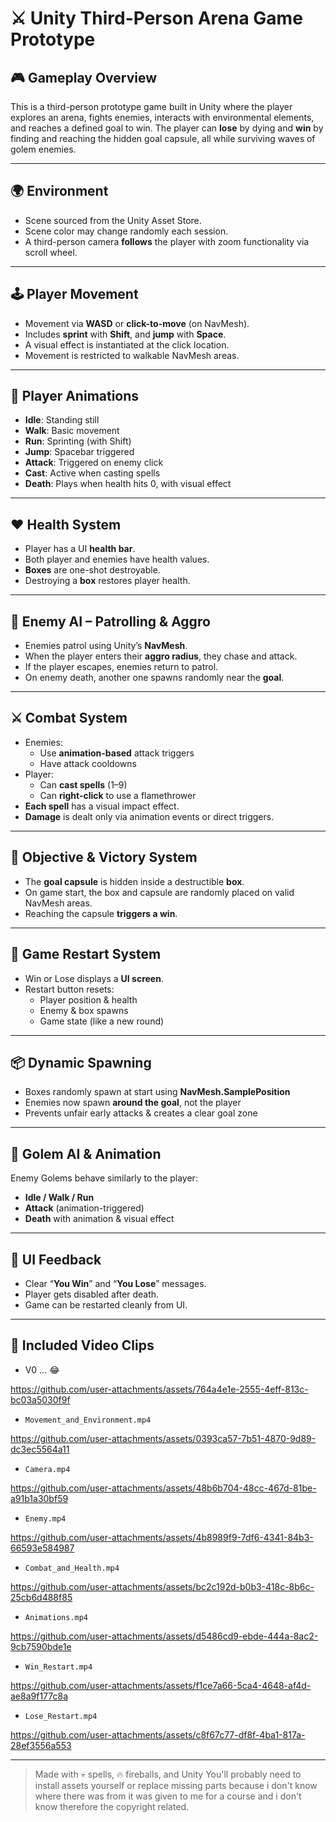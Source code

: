 # ⚔️ Unity Third-Person Arena Game Prototype

## 🎮 Gameplay Overview

This is a third-person prototype game built in Unity where the player explores an arena, fights enemies, interacts with environmental elements, and reaches a defined goal to win. The player can **lose** by dying and **win** by finding and reaching the hidden goal capsule, all while surviving waves of golem enemies.

---

## 🌍 Environment

- Scene sourced from the Unity Asset Store.
- Scene color may change randomly each session.
- A third-person camera **follows** the player with zoom functionality via scroll wheel.

---

## 🕹️ Player Movement

- Movement via **WASD** or **click-to-move** (on NavMesh).
- Includes **sprint** with **Shift**, and **jump** with **Space**.
- A visual effect is instantiated at the click location.
- Movement is restricted to walkable NavMesh areas.

---

## 🧍 Player Animations

- **Idle**: Standing still
- **Walk**: Basic movement
- **Run**: Sprinting (with Shift)
- **Jump**: Spacebar triggered
- **Attack**: Triggered on enemy click
- **Cast**: Active when casting spells
- **Death**: Plays when health hits 0, with visual effect

---

## ❤️ Health System

- Player has a UI **health bar**.
- Both player and enemies have health values.
- **Boxes** are one-shot destroyable.
- Destroying a **box** restores player health.

---

## 👾 Enemy AI – Patrolling & Aggro

- Enemies patrol using Unity’s **NavMesh**.
- When the player enters their **aggro radius**, they chase and attack.
- If the player escapes, enemies return to patrol.
- On enemy death, another one spawns randomly near the **goal**.

---

## ⚔️ Combat System

- Enemies:
  - Use **animation-based** attack triggers
  - Have attack cooldowns
- Player:
  - Can **cast spells** (1–9)
  - Can **right-click** to use a flamethrower
- **Each spell** has a visual impact effect.
- **Damage** is dealt only via animation events or direct triggers.

---

## 🎯 Objective & Victory System

- The **goal capsule** is hidden inside a destructible **box**.
- On game start, the box and capsule are randomly placed on valid NavMesh areas.
- Reaching the capsule **triggers a win**.

---

## 🔁 Game Restart System

- Win or Lose displays a **UI screen**.
- Restart button resets:
  - Player position & health
  - Enemy & box spawns
  - Game state (like a new round)

---

## 📦 Dynamic Spawning

- Boxes randomly spawn at start using **NavMesh.SamplePosition**
- Enemies now spawn **around the goal**, not the player
- Prevents unfair early attacks & creates a clear goal zone

---

## 🧱 Golem AI & Animation

Enemy Golems behave similarly to the player:

- **Idle / Walk / Run**
- **Attack** (animation-triggered)
- **Death** with animation & visual effect

---

## 🧾 UI Feedback

- Clear “**You Win**” and “**You Lose**” messages.
- Player gets disabled after death.
- Game can be restarted cleanly from UI.

---

## 🎥 Included Video Clips

- V0 ... 😂

https://github.com/user-attachments/assets/764a4e1e-2555-4eff-813c-bc03a5030f9f

- `Movement_and_Environment.mp4` 

https://github.com/user-attachments/assets/0393ca57-7b51-4870-9d89-dc3ec5564a11

- `Camera.mp4`

https://github.com/user-attachments/assets/48b6b704-48cc-467d-81be-a91b1a30bf59

- `Enemy.mp4` 

https://github.com/user-attachments/assets/4b8989f9-7df6-4341-84b3-66593e584987
  
- `Combat_and_Health.mp4` 

https://github.com/user-attachments/assets/bc2c192d-b0b3-418c-8b6c-25cb6d488f85
  
- `Animations.mp4`

https://github.com/user-attachments/assets/d5486cd9-ebde-444a-8ac2-9cb7590bde1e
  
- `Win_Restart.mp4`

https://github.com/user-attachments/assets/f1ce7a66-5ca4-4648-af4d-ae8a9f177c8a

- `Lose_Restart.mp4`

https://github.com/user-attachments/assets/c8f67c77-df8f-4ba1-817a-28ef3556a553

---

> Made with 💀 spells, 🔥 fireballs, and Unity
> You'll probably need to install assets yourself or replace missing parts because i don't know where there was from it was given to me for a course and i don't know therefore the copyright related.
